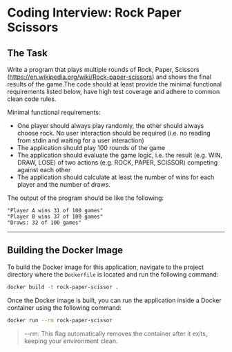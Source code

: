 # Coding Interview: Rock Paper Scissors

## The Task

Write a program that plays multiple rounds of Rock, Paper, Scissors (https://en.wikipedia.org/wiki/Rock-paper-scissors) and shows the final results of the game.The code should at least provide the minimal functional requirements listed below, have high test coverage and adhere to common clean code rules. 

Minimal functional requirements:
* One player should always play randomly, the other should always choose rock. No user interaction should be required (i.e. no reading from stdin and waiting for a user interaction)
* The application should play 100 rounds of the game
* The application should evaluate the game logic, i.e. the result (e.g. WIN, DRAW, LOSE) of two actions (e.g. ROCK, PAPER, SCISSOR) competing against each other
* The application should calculate at least the number of wins for each player and the number of draws.
 
The output of the program should be like the following:

```
"Player A wins 31 of 100 games"
"Player B wins 37 of 100 games"
"Draws: 32 of 100 games"
```

---------------------

## Building the Docker Image

To build the Docker image for this application, navigate to the project directory where the `Dockerfile` is located and run the following command:

```bash
docker build -t rock-paper-scissor .
```
Once the Docker image is built, you can run the application inside a Docker container using the following command:

```bash
docker run --rm rock-paper-scissor
```
> --rm: This flag automatically removes the container after it exits, keeping your environment clean.